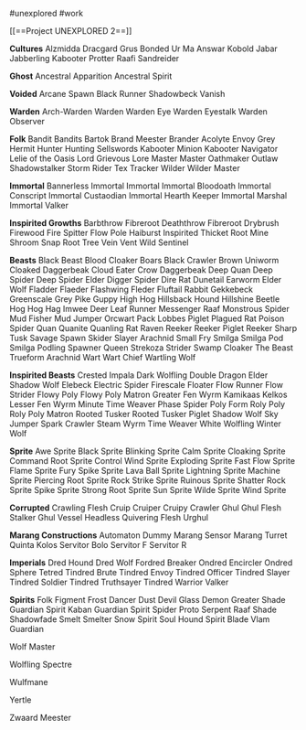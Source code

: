 #unexplored 
#work 

[[==Project UNEXPLORED 2==]]

**Cultures**
Alzmidda
Dracgard Grus
Bonded Ur Ma
Answar Kobold
Jabar
Jabberling
Kabooter
Protter
Raafi
Sandreider

**Ghost**
Ancestral Apparition
Ancestral Spirit

**Voided**
Arcane Spawn
Black Runner
Shadowbeck
Vanish

**Warden**
Arch-Warden
Warden
Warden Eye
Warden Eyestalk
Warden Observer

**Folk**
Bandit
Bandits
Bartok
Brand Meester
Brander Acolyte
Envoy
Grey Hermit
Hunter
Hunting Sellswords
Kabooter Minion
Kabooter Navigator
Lelie of the Oasis
Lord Grievous
Lore Master
Master
Oathmaker
Outlaw
Shadowstalker
Storm Rider
Tex
Tracker
Wilder
Wilder Master

**Immortal**
Bannerless Immortal
Immortal
Immortal Bloodoath
Immortal Conscript
Immortal Custaodian
Immortal Hearth Keeper
Immortal Marshal
Immortal Valker

**Inspirited Growths**
Barbthrow Fibreroot
Deaththrow Fibreroot
Drybrush Firewood
Fire Spitter
Flow Pole
Haiburst
Inspirited Thicket
Root Mine
Shroom
Snap Root Tree
Vein
Vent
Wild Sentinel

**Beasts**
Black Beast
Blood Cloaker
Boars
Black Crawler
Brown Uniworm
Cloaked Daggerbeak
Cloud Eater
Crow
Daggerbeak
Deep Quan
Deep Spider
Deep Spider Elder
Digger Spider
Dire Rat
Dunetail
Earworm
Elder Wolf
Fladder
Flaeder
Flashwing
Fleder
Fluftail Rabbit
Gekkebeck
Greenscale
Grey Pike
Guppy
High Hog
Hillsback Hound
Hillshine Beetle
Hog
Hog Hag
Imwee Deer
Leaf Runner
Messenger Raaf
Monstrous Spider
Mud Fisher
Mud Jumper
Orcwart
Pack Lobbes
Piglet
Plagued Rat
Poison Spider
Quan
Quanite
Quanling
Rat
Raven
Reeker
Reeker Piglet
Reeker Sharp Tusk
Savage Spawn
Skider
Slayer Arachnid
Small Fry
Smilga
Smilga Pod
Smilga Podling
Spawner Queen
Strekoza
Strider
Swamp Cloaker
The Beast
Trueform Arachnid
Wart
Wart Chief
Wartling
Wolf

**Inspirited Beasts**
Crested Impala
Dark Wolfling
Double Dragon
Elder Shadow Wolf
Elebeck
Electric Spider
Firescale
Floater
Flow Runner
Flow Strider
Flowy Poly
Flowy Poly Matron
Greater Fen Wyrm
Kamikaas
Kelkos
Lesser Fen Wyrm
Minute Time Weaver
Phase Spider
Poly Form
Roly Poly
Roly Poly Matron
Rooted Tusker
Rooted Tusker Piglet
Shadow Wolf
Sky Jumper
Spark Crawler
Steam Wyrm
Time Weaver
White Wolfling
Winter Wolf

**Sprite**
Awe Sprite
Black Sprite
Blinking Sprite
Calm Sprite
Cloaking Sprite
Command Root Sprite
Control Wind Sprite
Exploding Sprite
Fast Flow Sprite
Flame Sprite
Fury Spike Sprite
Lava Ball Sprite
Lightning Sprite
Machine Sprite
Piercing Root Sprite
Rock Strike Sprite
Ruinous Sprite
Shatter Rock Sprite
Spike Sprite
Strong Root Sprite
Sun Sprite
Wilde Sprite
Wind Sprite

**Corrupted**
Crawling Flesh
Cruip
Cruiper
Cruipy Crawler
Ghul
Ghul Flesh Stalker
Ghul Vessel
Headless
Quivering Flesh
Urghul

**Marang Constructions**
Automaton
Dummy
Marang Sensor
Marang Turret
Quinta Kolos
Servitor Bolo
Servitor F
Servitor R

**Imperials**
Dred Hound
Dred Wolf
Fordred Breaker
Ondred Encircler
Ondred Sphere
Tetred
Tindred Brute
Tindred Envoy
Tindred Officer
Tindred Slayer
Tindred Soldier
Tindred Truthsayer
Tindred Warrior
Valker

**Spirits**
Folk Figment
Frost Dancer
Dust Devil
Glass Demon
Greater Shade
Guardian Spirit Kaban
Guardian Spirit Spider
Proto Serpent
Raaf
Shade
Shadowfade
Smelt
Smelter
Snow Spirit
Soul Hound
Spirit Blade
Vlam Guardian

















Wolf Master

Wolfling Spectre

Wulfmane

Yertle

Zwaard Meester

